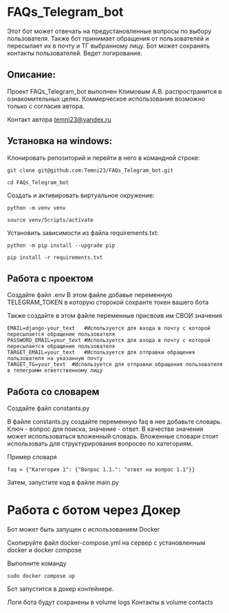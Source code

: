 # FAQs_Telegram_bot

Этот бот может отвечать на предустановленные вопросы по выбору пользователя. Также бот принимает обращения от пользователей и пересылает их в почту и ТГ выбранному лицу. Бот может сохранять контакты пользователей. Ведет логирование.

## Описание:

Проект FAQs_Telegram_bot выполнен Климовым А.В. распространится в
ознакомительных целях. Коммерческое использование возможно только с согласия
автора.

Контакт автора temni23@yandex.ru

## Установка на windows:

Клонировать репозиторий и перейти в него в командной строке:

```
git clone git@github.com:Temni23/FAQs_Telegram_bot.git
```

```
cd FAQs_Telegram_bot
```

Cоздать и активировать виртуальное окружение:

```
python -m venv venv
```

```
source venv/Scripts/activate
```

Установить зависимости из файла requirements.txt:

```
python -m pip install --upgrade pip
```

```
pip install -r requirements.txt
```

## Работа с проектом

Создайте файл .env В этом файле добавье переменную TELEGRAM_TOKEN в которую
сторокой сохранте токен вашего бота

Также создайте в этом файле переменные присвоив им СВОИ значения

```
EMAIL=django-your_text   #Используется для входа в почту с которой пересылается обращение пользователя
PASSWORD_EMAIL=your_text #Используется для входа в почту с которой пересылается обращение пользователя
TARGET_EMAIL=your_text   #Используется для отправки обращения пользователя на указанную почту
TARGET_TG=your_text  #Используется для отправки обращения пользователя в телеграмм ответственному лицу
```

## Работа со словарем

Создайте файл constants.py

В файле constants.py создайте переменную faq в нее добавьте словарь. Ключ -
вопрос для поиска, значение - ответ. В качестве значения может использоваться
вложенный словарь. Вложенные словари стоит использовать для структурирования
вопросво по категориям.

Пример словаря 
```
faq = {"Категория 1": {"Вопрос 1.1.": "ответ на вопрос 1.1"}}
```

Затем, запустите код в файле main.py

# Работа с ботом через Докер

Бот может быть запущен с использованием Docker

Скопируйте файл docker-compose.yml на сервер с установленным docker и docker compose

Выполните команду

```
sudo docker compose up
```

Бот запустится в докер контейнере.

Логи бота будут сохранены в volume logs
Контакты в volume contacts